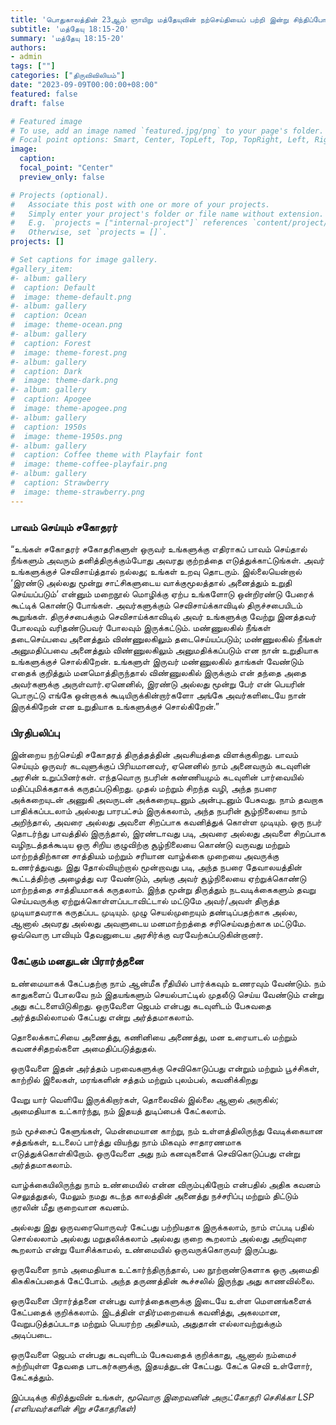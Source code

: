 ```yaml
---
title: 'பொதுகாலத்தின் 23ஆம் ஞாயிறு மத்தேயுவின் நற்செய்தியைப் பற்றி இன்று சிந்திப்போம்'
subtitle: 'மத்தேயு 18:15-20'
summary: 'மத்தேயு 18:15-20'
authors:
- admin
tags: [""]
categories: ["திருவிவிலியம்"]
date: "2023-09-09T00:00:00+08:00"
featured: false
draft: false

# Featured image
# To use, add an image named `featured.jpg/png` to your page's folder.
# Focal point options: Smart, Center, TopLeft, Top, TopRight, Left, Right, BottomLeft, Bottom, BottomRight
image:
  caption:
  focal_point: "Center"
  preview_only: false

# Projects (optional).
#   Associate this post with one or more of your projects.
#   Simply enter your project's folder or file name without extension.
#   E.g. `projects = ["internal-project"]` references `content/project/deep-learning/index.md`.
#   Otherwise, set `projects = []`.
projects: []

# Set captions for image gallery.
#gallery_item:
#- album: gallery
#  caption: Default
#  image: theme-default.png
#- album: gallery
#  caption: Ocean
#  image: theme-ocean.png
#- album: gallery
#  caption: Forest
#  image: theme-forest.png
#- album: gallery
#  caption: Dark
#  image: theme-dark.png
#- album: gallery
#  caption: Apogee
#  image: theme-apogee.png
#- album: gallery
#  caption: 1950s
#  image: theme-1950s.png
#- album: gallery
#  caption: Coffee theme with Playfair font
#  image: theme-coffee-playfair.png
#- album: gallery
#  caption: Strawberry
#  image: theme-strawberry.png
---
```


### பாவம் செய்யும் சகோதரர்
“உங்கள் சகோதரர் சகோதரிகளுள் ஒருவர் உங்களுக்கு எதிராகப் பாவம் செய்தால் நீங்களும் அவரும் தனித்திருக்கும்போது அவரது குற்றத்தை எடுத்துக்காட்டுங்கள். அவர் உங்களுக்குச் செவிசாய்த்தால் நல்லது; உங்கள் உறவு தொடரும். இல்லையென்றால் ‘இரண்டு அல்லது மூன்று சாட்சிகளுடைய வாக்குமூலத்தால் அனைத்தும் உறுதி செய்யப்படும்’ என்னும் மறைநூல் மொழிக்கு ஏற்ப உங்களோடு ஒன்றிரண்டு பேரைக் கூட்டிக் கொண்டு போங்கள். அவர்களுக்கும் செவிசாய்க்காவிடில் திருச்சபையிடம் கூறுங்கள். திருச்சபைக்கும் செவிசாய்க்காவிடில் அவர் உங்களுக்கு வேற்று இனத்தவர் போலவும் வரிதண்டுபவர் போலவும் இருக்கட்டும். மண்ணுலகில் நீங்கள் தடைசெய்பவை அனைத்தும் விண்ணுலகிலும் தடைசெய்யப்படும்; மண்ணுலகில் நீங்கள் அனுமதிப்பவை அனைத்தும் விண்ணுலகிலும் அனுமதிக்கப்படும் என நான் உறுதியாக உங்களுக்குச் சொல்கிறேன். உங்களுள் இருவர் மண்ணுலகில் தாங்கள் வேண்டும் எதைக் குறித்தும் மனமொத்திருந்தால் விண்ணுலகில் இருக்கும் என் தந்தை அதை அவர்களுக்கு அருள்வார்.ஏனெனில், இரண்டு அல்லது மூன்று பேர் என் பெயரின் பொருட்டு எங்கே ஒன்றாகக் கூடியிருக்கின்றார்களோ அங்கே அவர்களிடையே நான் இருக்கிறேன் என உறுதியாக உங்களுக்குச் சொல்கிறேன்.”

### பிரதிபலிப்பு

இன்றைய நற்செய்தி சகோதரத் திருத்தத்தின் அவசியத்தை விளக்குகிறது. பாவம் செய்யும் ஒருவர் கடவுளுக்குப் பிரியமானவர், ஏனெனில் நாம் அனைவரும் கடவுளின் அரசின் உறுப்பினர்கள். எந்தவொரு நபரின் கண்ணியமும் கடவுளின் பார்வையில் மதிப்புமிக்கதாகக் கருதப்படுகிறது. 
முதல் மற்றும் சிறந்த வழி, அந்த நபரை அக்கறையுடன் அணுகி அவருடன் அக்கறையுடனும் அன்புடனும் பேசுவது. நாம் தவறாக பாதிக்கப்படலாம் அல்லது பாரபட்சம் இருக்கலாம், அந்த நபரின் சூழ்நிலையை நாம் அறிந்தால், அவரை அல்லது அவளை சிறப்பாக கவனித்துக் கொள்ள முடியும். ஒரு நபர் தொடர்ந்து பாவத்தில் இருந்தால், இரண்டாவது படி, அவரை அல்லது அவளை சிறப்பாக வழிநடத்தக்கூடிய ஒரு சிறிய குழுவிற்கு சூழ்நிலையை கொண்டு வருவது மற்றும் மாற்றத்திற்கான சாத்தியம் மற்றும் சரியான வாழ்க்கை முறையை அவருக்கு உணர்த்துவது. இது தோல்வியுற்றால் மூன்றாவது படி, அந்த நபரை தேவாலயத்தின் கூட்டத்திற்கு அழைத்து வர வேண்டும், அங்கு அவர் சூழ்நிலையை ஏற்றுக்கொண்டு மாற்றத்தை சாத்தியமாகக் கருதலாம். இந்த மூன்று திருத்தும் நடவடிக்கைகளும் தவறு செய்பவருக்கு ஏற்றுக்கொள்ளப்படாவிட்டால் மட்டுமே அவர்/அவள் திருத்த முடியாதவராக கருதப்பட முடியும். முழு செயல்முறையும் தண்டிப்பதற்காக அல்ல, ஆனால் அவரது அல்லது அவளுடைய மனமாற்றத்தை சரிசெய்வதற்காக மட்டுமே. ஒவ்வொரு பாவியும் தேவனுடைய அரசிர்க்கு வரவேற்கப்படுகின்றானர்.

### கேட்கும் மனதுடன் பிரார்த்தனை

உண்மையாகக் கேட்பதற்கு நாம் ஆன்மீக ரீதியில் பார்க்கவும் உணரவும் வேண்டும். நம் காதுகளைப் போலவே நம் இதயங்களும் செயல்பாட்டில் முதலீடு செய்ய வேண்டும் என்று அது கட்டளையிடுகிறது. ஒருவேளை ஜெபம் என்பது கடவுளிடம் பேசுவதை அர்த்தமில்லாமல் கேட்பது என்று அர்த்தமாகலாம்.

தொலைக்காட்சியை அணைத்து, கணினியை அணைத்து,
மன உரையாடல் மற்றும் கவனச்சிதறல்களை அமைதிப்படுத்துதல்.

ஒருவேளை இதன் அர்த்தம் பறவைகளுக்கு செவிகொடுப்பது என்றும் 
மற்றும் பூச்சிகள், காற்றில் இலைகள், மரங்களின் சத்தம் மற்றும் புலம்பல்,
கவனிக்கிறது

வேறு யார் வெளியே இருக்கிறார்கள், தொலைவில் இல்லை ஆனால் அருகில்;
அமைதியாக உட்கார்ந்து, நம் இதயத் துடிப்பைக் கேட்கலாம்.

நம் மூச்சைப் கேளுங்கள், மென்மையான காற்று,
நம் உள்ளத்திலிருந்து வேடிக்கையான சத்தங்கள்,
உடலைப் பார்த்து வியந்து நாம் மிகவும் சாதாரணமாக எடுத்துக்கொள்கிறோம்.
ஒருவேளை அது நம் கனவுகளைக் செவிகொடுப்பது என்று அர்த்தமாகலாம்.

வாழ்க்கையிலிருந்து நாம் உண்மையில் என்ன விரும்புகிறோம் என்பதில் அதிக கவனம் செலுத்துதல்,
மேலும் நமது கடந்த காலத்தின் அனைத்து நச்சரிப்பு மற்றும் திட்டும் குரலின் மீது குறைவான கவனம்.

அல்லது இது ஒருவரையொருவர் கேட்பது பற்றியதாக இருக்கலாம்,
நாம் எப்படி பதில் சொல்லலாம் அல்லது மறுதலிக்கலாம் அல்லது குறை கூறலாம் அல்லது அறிவுரை கூறலாம் என்று யோசிக்காமல்,
உண்மையில் ஒருவருக்கொருவர் இருப்பது.

ஒருவேளை நாம் அமைதியாக உட்கார்ந்திருந்தால், பல நூற்றாண்டுகளாக ஒரு அமைதி கிசுகிசுப்பதைக் கேட்போம்.
அந்த தருணத்தின் கூச்சலில் இருந்து அது காணவில்லை.

ஒருவேளை பிரார்த்தனை என்பது வார்த்தைகளுக்கு இடையே உள்ள மௌனங்களைக் கேட்பதைக் குறிக்கலாம்.
இடத்தின் எதிர்மறையைக் கவனித்து, அகலமான, வேறுபடுத்தப்படாத மற்றும் பெயரற்ற அதிசயம், அதுதான் எல்லாவற்றுக்கும் அடிப்படை.

ஒருவேளை ஜெபம் என்பது கடவுளிடம் பேசுவதைக் குறிக்காது,
ஆனால் நம்மைச் சுற்றியுள்ள தேவதை பாடகர்களுக்கு,
இதயத்துடன் கேட்பது.
கேட்க செவி உள்ளோர், கேட்கத்தும்.


இப்படிக்கு கிறித்துவின் உங்கள்,
_மூவொரு இறைவனின் அருட்கோதரி செசிக்கா LSP (எளியவர்களின் சிறு சகோதரிகள்)_
